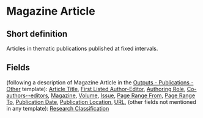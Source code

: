 # Magazine Article
## Short definition
Articles in thematic publications published at fixed intervals.
## Fields
(following a description of Magazine Article in the [Outputs - Publications - Other](../Templates/Outputs%20-%20Publications%20-%20Other.md) template):
[Article Title](../Object-Fields/Magazine%20Article/Article%20Title.md),
[First Listed Author-Editor](../Object-Fields/Magazine%20Article/First%20Listed%20Author-Editor.md),
[Authoring Role](../Object-Fields/Magazine%20Article/Authoring%20Role.md),
[Co-authors--editors](../Object-Fields/Magazine%20Article/Co-authors--editors.md),
[Magazine](../Object-Fields/Magazine%20Article/Magazine.md),
[Volume](../Object-Fields/Magazine%20Article/Volume.md),
[Issue](../Object-Fields/Magazine%20Article/Issue.md),
[Page Range From](../Object-Fields/Magazine%20Article/Page%20Range%20From.md),
[Page Range To](../Object-Fields/Magazine%20Article/Page%20Range%20To.md),
[Publication Date](../Object-Fields/Magazine%20Article/Publication%20Date.md),
[Publication Location](../Object-Fields/Magazine%20Article/Publication%20Location.md),
[URL](../Object-Fields/Magazine%20Article/URL.md),
(other fields not mentioned in any template):
[Research Classification](../Object-Fields/Magazine%20Article/Research%20Classification.md)
